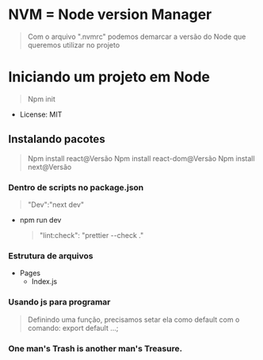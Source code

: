 # NVM = Node version Manager

> Com o arquivo ".nvmrc" podemos demarcar a versão do Node que queremos utilizar no projeto

# Iniciando um projeto em Node

> Npm init

- License: MIT

## Instalando pacotes

> Npm install react@Versão
> Npm install react-dom@Versão
> Npm install next@Versão

### Dentro de scripts no package.json

> "Dev":"next dev"

- npm run dev
  > "lint:check": "prettier --check ."

### Estrutura de arquivos

- Pages
  - Index.js

### Usando js para programar

> Definindo uma função, precisamos setar ela como default com o comando:
> export default ...;

### One man's Trash is another man's Treasure.
